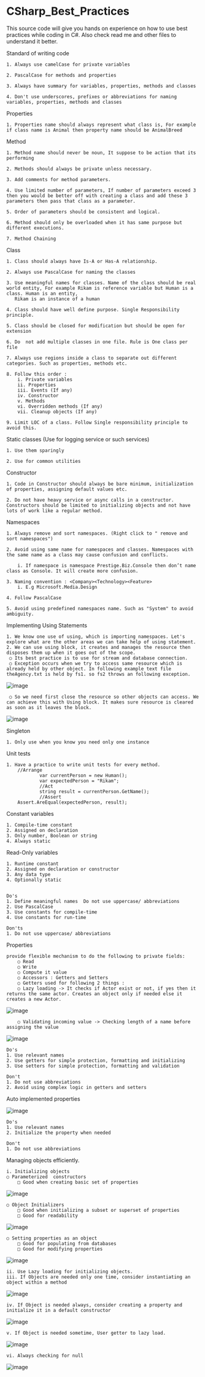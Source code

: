 # CSharp_Best_Practices
This source code will give you hands on experience on how to use best practices while coding in C#. Also check read me and other files to understand it better.

Standard of writing code

	1. Always use camelCase for private variables
	
	2. PascalCase for methods and properties
	
	3. Always have summary for variables, properties, methods and classes
	
	4. Don't use underscores, prefixes or abbreviations for naming  variables, properties, methods and classes
	
Properties

	1. Properties name should always represent what class is, For example if class name is Animal then property name should be AnimalBreed
	
Method

	1. Method name should never be noun, It suppose to be action that its performing
	
	2. Methods should always be private unless necessary.
	
	3. Add comments for method parameters.
	
	4. Use limited number of parameters, If number of parameters exceed 3 then you would be better off with creating a class and add these 3 parameters then pass that class as a parameter.
	
	5. Order of parameters should be consistent and logical.
	
	6. Method should only be overloaded when it has same purpose but different executions.
	
	7. Method Chaining
	
Class

	1. Class should always have Is-A or Has-A relationship.
	
	2. Always use PascalCase for naming the classes
	
	3. Use meaningful names for classes. Name of the class should be real world entity, For example Rikam is reference variable but Human is a class. Human is an entity,
       Rikam is an instance of a human
       
	4. Class should have well define purpose. Single Responsibility principle. 
	
	5. Class should be closed for modification but should be open for extension
	
	6. Do  not add multiple classes in one file. Rule is One class per file
	
	7. Always use regions inside a class to separate out different categories. Such as properties, methods etc.
	
	8. Follow this order : 
		i. Private variables
		ii. Properties
		iii. Events (If any)
		iv. Constructor
		v. Methods
		vi. Overridden methods (If any)
		vii. Cleanup objects (If any)
		
	9. Limit LOC of a class. Follow Single responsibility principle to avoid this.

Static classes (Use for logging service or such services)

	1. Use them sparingly
	
	2. Use for common utilities

Constructor

	1. Code in Constructor should always be bare minimum, initialization of properties, assigning default values etc.
	
	2. Do not have heavy service or async calls in a constructor.  Constructors should be limited to initializing objects and not have lots of work like a regular method.

Namespaces

	1. Always remove and sort namespaces. (Right click to " remove and sort namespaces")
	
	2. Avoid using same name for namespaces and classes. Namespaces with the same name as a class may cause confusion and conflicts.
	
		i. If namespace is namespace Prestige.Biz.Console then don’t name class as Console. It will create more confusion.
		
	3. Naming convention : <Company><Technology><Feature>
		i. E.g Microsoft.Media.Design
		
	4. Follow PascalCase
	
	5. Avoid using predefined namespaces name. Such as "System" to avoid ambiguity.

	
Implementing Using Statements

	1. We know one use of using, which is importing namespaces. Let's explore what are the other areas we can take help of using statement.
	2. We can use using block, it creates and manages the resource then disposes them up when it goes out of the scope.
	 ○ Its best practice is to use for stream and database connection.
	 ○ Exception occurs when we try to access same resource which is already held by other object. In following example text file theAgency.txt is held by fs1. so fs2 throws an following exception. 
![image](https://user-images.githubusercontent.com/36474843/127769943-4b637e15-e382-4d93-a1bd-77096d7679db.png)

	 ○ So we need first close the resource so other objects can access. We can achieve this with Using block. It makes sure resource is cleared as soon as it leaves the block.
![image](https://user-images.githubusercontent.com/36474843/127769975-b8d0522f-cc10-49e9-9ee3-8ff46ae54e7c.png)
	

Singleton
	
	1. Only use when you know you need only one instance
	
Unit tests
	
	1. Have a practice to write unit tests for every method.
		//Arrange
	            var currentPerson = new Human();
	            var expectedPerson = "Rikam";
	            //Act
	            string result = currentPerson.GetName();
	            //Assert
		Assert.AreEqual(expectedPerson, result);


Constant variables

	1. Compile-time constant	
	2. Assigned on declaration	
	3. Only number, Boolean or string	
	4. Always static
	
Read-Only variables
	
	1. Runtime constant
	2. Assigned on declaration or constructor
	3. Any data type
	4. Optionally static

	
	Do's
	1. Define meaningful names	Do not use uppercase/ abbreviations
	2. Use PascalCase	
	3. Use constants for compile-time	
	4. Use constants for run-time
	
	Don'ts
	1. Do not use uppercase/ abbreviations

Properties 

	provide flexible mechanism to do the following to private fields:
		○ Read
		○ Write
		○ Compute it value
		○ Accessors : Getters and Setters
		○ Getters used for following 2 things :
		○ Lazy loading -> It checks if Actor exist or not, if yes then it returns the same actor. Creates an object only if needed else it creates a new Actor.
![image](https://user-images.githubusercontent.com/36474843/127770182-ad12acbf-04b6-4b80-b695-5595ccb2a6f1.png)

		○ Validating incoming value -> Checking length of a name before assigning the value
![image](https://user-images.githubusercontent.com/36474843/127770209-736bdd24-fbb2-4b09-8534-2a8e426b6757.png)

	Do's
	1. Use relevant names
	2. Use getters for simple protection, formatting and initializing
	3. Use setters for simple protection, formatting and validation

	Don't
	1. Do not use abbreviations
	2. Avoid using complex logic in getters and setters
	
Auto implemented properties

![image](https://user-images.githubusercontent.com/36474843/127770507-99ac2a49-be54-46c6-945b-e1540ba83529.png)

	Do's
	1. Use relevant names
	2. Initialize the property when needed

	Don't
	1. Do not use abbreviations

Managing objects efficiently.

	i. Initializing objects
	○ Parameterized  constructors
		□ Good when creating basic set of properties
![image](https://user-images.githubusercontent.com/36474843/127770545-886f5ad7-fd97-4423-ba88-3518ac267c93.png)

	○ Object Initializers
		□ Good when initializing a subset or superset of properties
		□ Good for readability
![image](https://user-images.githubusercontent.com/36474843/127770559-ab3380fb-792f-4fe2-b95a-238d9c841d80.png)

	○ Setting properties as an object
		□ Good for populating from databases
		□ Good for modifying properties
![image](https://user-images.githubusercontent.com/36474843/127770575-7740107b-28b4-4746-b19d-f33f49d30522.png)

	ii. Use Lazy loading for initializing objects.
	iii. If Objects are needed only one time, consider instantiating an object within a method
![image](https://user-images.githubusercontent.com/36474843/127770592-82fa5c51-e7c5-4a9e-95d3-97d1266fd83a.png)

	iv. If Object is needed always, consider creating a property and initialize it in a default constructor
![image](https://user-images.githubusercontent.com/36474843/127770650-885c0f77-13aa-4e55-9eca-ecb0bfcea6f5.png)

	v. If Object is needed sometime, User getter to lazy load.
![image](https://user-images.githubusercontent.com/36474843/127770661-7be737b1-8f57-48ff-bbcd-3f8301ef92ff.png)

	vi. Always checking for null
![image](https://user-images.githubusercontent.com/36474843/127770671-85f50930-930e-4b08-a93c-9f8c39db1ec9.png)



